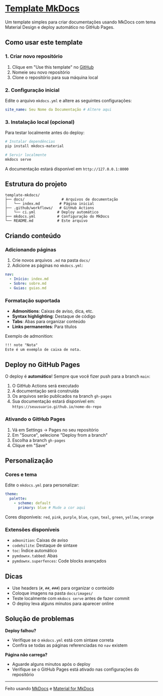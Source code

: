 # [Template MkDocs](https://github.com/gabriel04alves/template-mkdocs)

Um template simples para criar documentações usando MkDocs com tema Material Design e deploy automático no GitHub Pages.

## Como usar este template

### 1. Criar novo repositório

1. Clique em "Use this template" no [GitHub](https://github.com/gabriel04alves/template-mkdocs)
2. Nomeie seu novo repositório
3. Clone o repositório para sua máquina local

### 2. Configuração inicial

Edite o arquivo `mkdocs.yml` e altere as seguintes configurações:

```yaml
site_name: Seu Nome da Documentação # Altere aqui
```

### 3. Instalação local (opcional)

Para testar localmente antes do deploy:

```bash
# Instalar dependências
pip install mkdocs-material

# Servir localmente
mkdocs serve
```

A documentação estará disponível em `http://127.0.0.1:8000`

## Estrutura do projeto

```
template-mkdocs/
├── docs/                 # Arquivos de documentação
│   └── index.md         # Página inicial
├── .github/workflows/   # GitHub Actions
│   └── ci.yml          # Deploy automático
├── mkdocs.yml          # Configuração do MkDocs
└── README.md           # Este arquivo
```

## Criando conteúdo

### Adicionando páginas

1. Crie novos arquivos `.md` na pasta `docs/`
2. Adicione as páginas no `mkdocs.yml`:

```yaml
nav:
  - Início: index.md
  - Sobre: sobre.md
  - Guias: guias.md
```

### Formatação suportada

- **Admonitions**: Caixas de aviso, dica, etc.
- **Syntax highlighting**: Destaque de código
- **Tabs**: Abas para organizar conteúdo
- **Links permanentes**: Para títulos

Exemplo de admonition:

```markdown
!!! note "Nota"
Este é um exemplo de caixa de nota.
```

## Deploy no GitHub Pages

O deploy é **automático**! Sempre que você fizer push para a branch `main`:

1. O GitHub Actions será executado
2. A documentação será construída
3. Os arquivos serão publicados na branch `gh-pages`
4. Sua documentação estará disponível em: `https://seuusuario.github.io/nome-do-repo`

### Ativando o GitHub Pages

1. Vá em Settings → Pages no seu repositório
2. Em "Source", selecione "Deploy from a branch"
3. Escolha a branch `gh-pages`
4. Clique em "Save"

## Personalização

### Cores e tema

Edite o `mkdocs.yml` para personalizar:

```yaml
theme:
  palette:
    - scheme: default
      primary: blue # Mude a cor aqui
```

Cores disponíveis: `red`, `pink`, `purple`, `blue`, `cyan`, `teal`, `green`, `yellow`, `orange`

### Extensões disponíveis

- `admonition`: Caixas de aviso
- `codehilite`: Destaque de sintaxe
- `toc`: Índice automático
- `pymdownx.tabbed`: Abas
- `pymdownx.superfences`: Code blocks avançados

## Dicas

- Use headers (`#`, `##`, `###`) para organizar o conteúdo
- Coloque imagens na pasta `docs/images/`
- Teste localmente com `mkdocs serve` antes de fazer commit
- O deploy leva alguns minutos para aparecer online

## Solução de problemas

**Deploy falhou?**

- Verifique se o `mkdocs.yml` está com sintaxe correta
- Confira se todas as páginas referenciadas no `nav` existem

**Página não carrega?**

- Aguarde alguns minutos após o deploy
- Verifique se o GitHub Pages está ativado nas configurações do repositório

---

Feito usando [MkDocs](https://www.mkdocs.org/) e [Material for MkDocs](https://squidfunk.github.io/mkdocs-material/)
